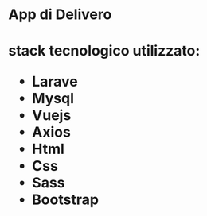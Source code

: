 <h1>App di Delivero<h1>
  <p>stack tecnologico utilizzato:</p>
  <ul>
    <li>Larave</li>
    <li>Mysql</li>
    <li>Vuejs</li>
    <li>Axios</li>
    <li>Html</li>
    <li>Css</li>
    <li>Sass</li>
    <li>Bootstrap</li>
  </ul>
   
